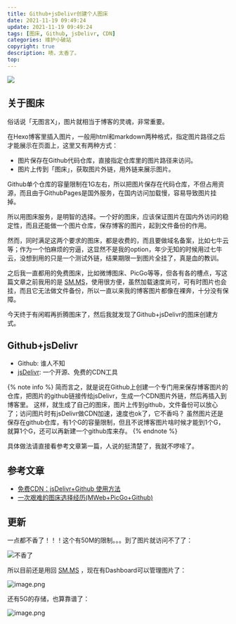 ```yaml
---
title: Github+jsDelivr创建个人图床
date: 2021-11-19 09:49:24
update: 2021-11-19 09:49:24
tags: [图床, Github, jsDelivr, CDN]
categories: 维护小破站
copyright: true
description: 啧，太香了。
top:
---
```


<img src="https://cdn.jsdelivr.net/gh/Summyj/blogImageCDN@1.1/images/blog-picture-service/1.jpg" >

## 关于图床

俗话说「无图言X」，图片就相当于博客的灵魂，非常重要。

在Hexo博客里插入图片，一般用html和markdown两种格式，指定图片路径之后才能展示在页面上，这里又有两种方式：
- 图片保存在Github代码仓库，直接指定仓库里的图片路径来访问。
- 图片上传到「图床」，获取图片外链，用外链来展示图片。

Github单个仓库的容量限制在1G左右，所以把图片保存在代码仓库，不但占用资源，而且由于GithubPages是国外服务，在国内访问加载慢，容易导致图片挂掉。

所以用图床服务，是明智的选择。一个好的图床，应该保证图片在国内外访问的稳定性，而且还能做一个图片仓库，保存博客的图片，起到文件备份的作用。

然而，同时满足这两个要求的图床，都是收费的，而且要做域名备案，比如七牛云等；作为一个怕麻烦的穷逼，这显然不是我的option，年少无知的时候用过七牛云，没想到用的只是一个测试外链，结果期限一到图片全挂了，真是血的教训。

之后我一直都用的免费图床，比如微博图床、PicGo等等，但各有各的槽点，写这篇文章之前我用的是 [SM.MS](https://sm.ms/)，使用很方便，虽然加载速度尚可，可有时图片也会挂，而且它无法做文件备份，所以一直以来我的博客图片都像在裸奔，十分没有保障。

今天终于有闲暇再折腾图床了，然后我就发现了Github+jsDelivr的图床创建方式。

## Github+jsDelivr

- Github: 谁人不知
- [jsDelivr](https://www.jsdelivr.com/): 一个开源、免费的CDN工具

{% note info %}
简而言之，就是说在Github上创建一个专门用来保存博客图片的仓库，把图片的github链接传给jsDelivr，生成一个CDN图片外链，然后再插入到博客里。
这样，就生成了自己的图床，图片上传到github，文件备份可以放心了；访问图片时有jsDelivr做CDN加速，速度也ok了，它不香吗？
虽然图片还是保存在github仓库，有1个G的容量限制，但且不说博客图片啥时候才能到1个G，就算1个G，还可以再新建一个github库来存。
{% endnote %}

具体做法请直接看参考文章第一篇，人说的挺清楚了，我就不啰嗦了。


## 参考文章

- [免费CDN：jsDelivr+Github 使用方法](https://zhuanlan.zhihu.com/p/76951130)
- [一次艰难的图床选择经历(MWeb+PicGo+Github)](https://www.jianshu.com/p/a200f116c3ce)

## 更新

一点都不香了！！！这个有50M的限制。。。到了图片就访问不了了：

![不香了](https://s2.loli.net/2022/05/28/8Qm2D7XIKtTJcey.png)

所以目前还是用回 [SM.MS](https://sm.ms/) ，现在有Dashboard可以管理图片了：

![image.png](https://s2.loli.net/2022/05/28/Zt68ySuJb9YOhpD.png)

还有5G的存储，也算靠谱了：

![image.png](https://s2.loli.net/2022/05/28/pu3Be61SJDdrf9j.png)
